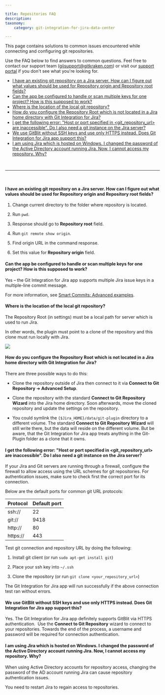 ```yaml
---

title: Repositories FAQ
description:
taxonomy:
    category: git-integration-for-jira-data-center

---
```


This page contains solutions to common issues encountered while connecting and configuring git repositories.

Use the FAQ below to find answers to common questions. Feel free to contact our support team ([gijsupport@gitkraken.com](mailto:gijsupport@gitkraken.com?subject=Repository%20connection%20issues%20-)) or visit our [support portal](https://help.gitkraken.com/git-integration-for-jira-data-center/gij-self-hosted-contact-support) if you don't see what you're looking for.

- [I have an existing git repository on a Jira server. How can I figure out what values should be used for Repository origin and Repository root fields?](#i-have-an-existing-git-repository-on-a-jira-server-how-can-i-figure-out-what-values-should-be-used-for-repository-origin-and-repository-root-fields)
- [Can the app be configured to handle or scan multiple keys for one project? How is this supposed to work?](#can-the-app-be-configured-to-handle-or-scan-multiple-keys-for-one-project-how-is-this-supposed-to-work)
- [Where is the location of the local git repository?](#where-is-the-location-of-the-local-git-repository)
- [How do you configure the Repository Root which is not located in a Jira home directory with Git Integration for Jira?](#how-do-you-configure-the-repository-root-which-is-not-located-in-a-jira-home-directory-with-git-integration-for-jira)
- [I get the following error: "Host or port specified in \<git\_repository\_url\> are inaccessible". Do I also need a git instance on the Jira server?](#i-get-the-following-error-host-or-port-specified-in-git_repository_url-are-inaccessible-do-i-also-need-a-git-instance-on-the-jira-server)
- [We use GitBlit without SSH keys and use only HTTPS instead. Does Git Integration for Jira app support this?](#we-use-gitblit-without-ssh-keys-and-use-only-https-instead-does-git-integration-for-jira-app-support-this)
- [I am using Jira which is hosted on Windows. I changed the password of the Active Directory account running Jira. Now, I cannot access my repository. Why?](#i-am-using-jira-which-is-hosted-on-windows-i-changed-the-password-of-the-active-directory-account-running-jira-now-i-cannot-access-my-repository-why)

&nbsp;
* * *
&nbsp;

#### I have an existing git repository on a Jira server. How can I figure out what values should be used for Repository origin and Repository root fields?

1.  Change current directory to the folder where repository is located.

2.  Run `pwd`.

3.  Response should go to **Repository root** field.

4.  Run `git remote show origin`.

5.  Find origin URL in the command response.

6.  Set this value for **Repository origin** field.

#### Can the app be configured to handle or scan multiple keys for one project? How is this supposed to work?

Yes – the Git Integration for Jira app supports multiple Jira issue keys in a multiple-line commit message.

For more information, see [Smart Commits: Advanced examples](/git-integration-for-jira-data-center/advanced-examples-gij-self-managed).

#### Where is the location of the local git repository?

The Repository Root (in settings) must be a local path for server which is used to run Jira.

In other words, the plugin must point to a clone of the repository and this clone must run locally with Jira.

![](/wp-content/uploads/gij-faq-git-repo-advanced-screen.png)


#### How do you configure the Repository Root which is not located in a Jira home directory with Git Integration for Jira?

There are three possible ways to do this:

*   Clone the repository outside of Jira then connect to it via **Connect to Git Repository** ➜ **Advanced Setup**.

*   Clone the repository with the standard **Connect to Git Repository Wizard** into the Jira home directory. Soon afterwards, move the cloned repository and update the settings on the repository.

*   You could symlink the `{$Jira_HOME}/data/git-plugin` directory to a different volume. The standard **Connect to Git Repository Wizard** will still write there, but the data will reside on the different volume. But be aware, that the Git Integration for Jira app treats anything in the Git-Plugin folder as a clone that it owns.

#### I get the following error: "Host or port specified in \<git\_repository\_url\> are inaccessible". Do I also need a git instance on the Jira server?

If your Jira and Git servers are running through a firewall, configure the firewall to allow access using the URL schemes for git repositories. For authentication issues, make sure to check first the correct port for its connection.

Below are the default ports for common git URL protocols:

| Protocol | Default port |
| :------- | :----------- |
| ssh://   | 22           |
| git://   | 9418         |
| http://  | 80           |
| https:// | 443          |


Test git connection and repository URL by doing the following:

1.  Install git client (or run `sudo apt-get install git`)

2.  Place your ssh key into `~/.ssh`

3.  Clone the repository (or run `git clone <your_repository_url>`)


The Git Integration for Jira app will run successfully if the above connection test ran without errors.

#### We use GitBlit without SSH keys and use only HTTPS instead. Does Git Integration for Jira app support this?

Yes. The Git Integration for Jira app definitely supports GitBlit via HTTPS authentication.  Use the **Connect to Git Repository** wizard to connect to your repositories. Towards the end of the process, a username and password will be required for connection authentication.

#### I am using Jira which is hosted on Windows. I changed the password of the Active Directory account running Jira. Now, I cannot access my repository. Why?

When using Active Directory accounts for repository access, changing the password of the AD account running Jira can cause repository authentication issues.

You need to restart Jira to regain access to repositories.

